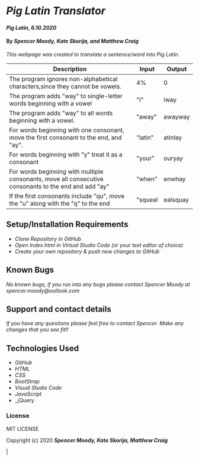 # _Pig Latin Translator_

#### _Pig Latin, 6.10.2020_

#### By _**Spencer Moody, Kate Skorija, and Matthew Craig**_


_This webpage was created to translate a sentence/word into Pig Latin._


Description                                                                                               | Input    | Output   |
| --------------------------------------------------------------------------------------------------------- | -------- | -------- |
| The program ignores non-alphabetical characters,since they cannot be vowels.                              | 4%       | 0        |
| The program adds "way" to single-letter words beginning with a vowel                                      | "i"      | iway     |
| The program adds "way" to all words beginning with a vowel.                                               | "away"   | awayway  |
| For words beginning with one consonant, move the first consonant to the end, and "ay".                    | "latin"  | atinlay  |
| For words beginning with "y" treat it as a consonant                                                      | "your"   | ouryay   |
| For words beginning with multiple consonants, move all consecutive consonants to the end and add "ay"     | "when"   | enwhay   |
| If the first consonants include "qu", move the "u" along with the "q" to the end                          | "squeal  | ealsquay |


## Setup/Installation Requirements

* _Clone Repository in GitHub_
* _Open Index.html in Virtual Studio Code (or your text editor of choice)_
* _Create your own repository & push new changes to GitHub_


## Known Bugs

_No known bugs, if you run into any bugs please contact Spencer Moody at spencer.moody@outlook.com_

## Support and contact details

_If you have any questions please feel free to contact Spencer. Make any changes that you see fit!!_

## Technologies Used

* _GitHub_
* _HTML_
* _CSS_
* _BootStrap_
* _Visual Studio Code_
* _JavaScript_
* _jQuery

### License

MIT LICENSE

Copyright (c) 2020 **_Spencer Moody, Kate Skorija, Matthew Craig_**

| 

